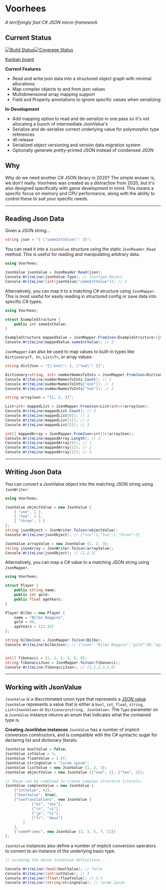 Voorhees
========

*A terrifyingly fast C# JSON micro-framework*

Current Status
------
[![Build Status](https://img.shields.io/github/workflow/status/grahamboree/voorhees/Build%20&%20Test)](https://github.com/grahamboree/Voorhees/actions/workflows/build.yaml)[![Coverage Status](https://coveralls.io/repos/github/grahamboree/Voorhees/badge.svg?branch=master)](https://coveralls.io/github/grahamboree/Voorhees?branch=master)

[Kanban board](https://github.com/grahamboree/Voorhees/projects/1)

**Current Features**
* Read and write json data into a structured object graph with minimal allocations.
* Map complex objects to and from json values
* Multidimensional array mapping support
* Field and Property annotations to ignore specific values when serializing

**In-Development**
* Add mapping option to read and de-serialize in one pass so it's not allocating a bunch of intermediate JsonValue's 
* Serialize and de-serialize correct underlying value for polymorphic type references
* dll release
* Serialized object versioning and version data migration system
* Optionally generate pretty-printed JSON instead of condensed JSON

Why
---

Why do we need another C# JSON library in 2020?  The simple answer is, we don't really.  Voorhees was created as a distraction from 2020, but it's also designed specifically with game development in mind.  This means a specific focus on memory and CPU performance, along with the ability to control these to suit your specific needs.  

---

Reading Json Data
-----------------

Given a JSON string...
```C#
string json = "{ \"someIntValue\": 3}";
```

You can read it into a `JsonValue` structure using the static `JsonReader.Read` method.  This is useful for reading and manipulating arbitrary data.
```C#
using Voorhees;

JsonValue jsonValue = JsonReader.Read(json);
Console.WriteLine(jsonValue.Type); // JsonType.Object
Console.WriteLine((int)jsonValue["someIntValue"]); // 3
```

Alternatively, you can map it to a matching C# structure using `JsonMapper`.  This is most useful for easily reading in structured config or save data into specific C# types.
```C#
using Voorhees;

struct ExampleStructure {
	public int someIntValue;
}

ExampleStructure mappedValue = JsonMapper.FromJson<ExampleStructure>(json);
Console.WriteLine(mappedValue.someIntValue); // 3
```

`JsonMapper` can also be used to map values to built-in types like `Dictionary<T, U>`, `List<T>`, or array values:
```C#
string dictJson = "{\"one\": 1, \"two\": 2}";

Dictionary<string, int> numberNamesToInts = JsonMapper.FromJson<Dictionary<string, int>>(dictJson);
Console.WriteLine(numberNamesToInts.Count); // 2
Console.WriteLine(numberNamesToInts["one"]); // 1
Console.WriteLine(numberNamesToInts["two"]); // 2

string arrayJson = "[1, 2, 3]";

List<int> mappedList = JsonMapper.FromJson<List<int>>(arrayJson);
Console.WriteLine(mappedList.Count); // 3
Console.WriteLine(mappedList[0]); // 1
Console.WriteLine(mappedList[1]); // 2
Console.WriteLine(mappedList[2]); // 3

int[] mappedArray = JsonMapper.FromJson<int[]>(arrayJson);
Console.WriteLine(mappedArray.Length); // 3
Console.WriteLine(mappedArray[0]); // 1
Console.WriteLine(mappedArray[1]); // 2
Console.WriteLine(mappedArray[2]); // 3
```

---

Writing Json Data
-----------------

You can convert a JsonValue object into the matching JSON string using `JsonWriter`:
```C#
using Voorhees;

JsonValue objectValue = new JsonValue {
	{ "one", 1 },
	{ "two", 2 },
	{ "three", 3 }
};
string jsonObject = JsonWriter.ToJson(objectValue);
Console.WriteLine(jsonObject); // {"one":1,"two":2,"three":3}

JsonValue arrayValue = new JsonValue {1, 2, 3};
string jsonArray = JsonWriter.ToJson(arrayValue);
Console.WriteLine(jsonObject); // [1,2,3]
```

Alternatively, you can map a C# value to a matching JSON string using `JsonMapper`.
```C#
using Voorhees;

struct Player {
	public string name;
	public int gold;
	public float ageYears;
}

Player Bilbo = new Player {
	name = "Bilbo Baggins",
	gold = 99,
	ageYears = 111.32f
};

string bilboJson = JsonMapper.ToJson(Bilbo);
Console.WriteLine(bilboJson); // {"name":"Bilbo Baggins","gold":99,"ageYears":111.32}


int[] fibonacci = {1, 1, 2, 3, 5, 8};
string fibonacciJson = JsonMapper.ToJson(fibonacci);
Console.WriteLine(fibonacciJson); // [1,1,2,3,5,8]
```
---

Working with JsonValue
----------------------

`JsonValue` is a discriminated union type that represents a [JSON value](https://www.json.org/json-en.html).  `JsonValue` represents a value that is either a `bool`, `int`, `float`, `string`, `List<JsonValue>` or `Dictionary<string, JsonValue>`.  The `Type` parameter on a `JsonValue` instance returns an enum that indicates what the contained type is.

**Creating JsonValue instances**
`JsonValue` has a number of implicit conversion constructors, and is compatible with the C# syntactic sugar for declaring list and dictionary literals:

```C#
JsonValue boolValue = false;
JsonValue intValue = 3;
JsonValue floatValue = 3.5f;
JsonValue stringValue = "lorem ipsum";
JsonValue listValue = new JsonValue {1, 2, 3};
JsonValue objectValue = new JsonValue {{"one", 1}, {"two", 2}};

// These can be combined to create complex structure literals:
JsonValue complexValue = new JsonValue {
	{"intValue", 42},
	{"boolValue", true},
	{"twoTranslations", new JsonValue {
			{"es", "dos"},
			{"cn", "si"},
			{"jp", "ni"},
			{"fr", "deux"}
		}
	},
	{"somePrimes", new JsonValue {2, 3, 5, 7, 11}}
};
```

`JsonValue` instances also define a number of implicit conversion operators to convert to an instance of the underlying basic type.
```C#
// assuming the above JsonValue definitions...

Console.WriteLine((bool)boolValue); // false
Console.WriteLine((int)intValue); // 3
Console.WriteLine((float)floatValue); // 3.5
Console.WriteLine((string)stringValue); // lorem ipsum
```
